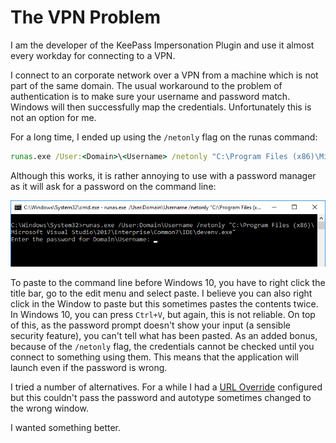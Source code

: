 # The VPN Problem #

I am the developer of the KeePass Impersonation Plugin and use it almost every workday for connecting to a VPN.

I connect to an corporate network over a VPN from a machine which is not part of the same domain. The usual workaround to the problem of authentication is to make sure your username and password match. Windows will then successfully map the credentials. Unfortunately this is not an option for me.

For a long time, I ended up using the `/netonly` flag on the runas command:

```cmd
runas.exe /User:<Domain>\<Username> /netonly "C:\Program Files (x86)\Microsoft Visual Studio\2017\Enterprise\Common7\IDE\devenv.exe"
```

Although this works, it is rather annoying to use with a password manager as it will ask for a password on the command line:

![Command Line Run As](..\images\RunAsCommandLine.png)

To paste to the command line before Windows 10, you have to right click the title bar, go to the edit menu and select paste. I believe you can also right click in the Window to paste but this sometimes pastes the contents twice. In Windows 10, you can press `Ctrl+V`, but again, this is not reliable. On top of this, as the password prompt doesn't show your input (a sensible security feature), you can't tell what has been pasted. As an added bonus, because of the `/netonly` flag, the credentials cannot be checked until you connect to something using them. This means that the application will launch even if the password is wrong.

I tried a number of alternatives. For a while I had a [URL Override](https://keepass.info/help/base/autourl.html#override) configured but this couldn't pass the password and autotype sometimes changed to the wrong window.

I wanted something better.